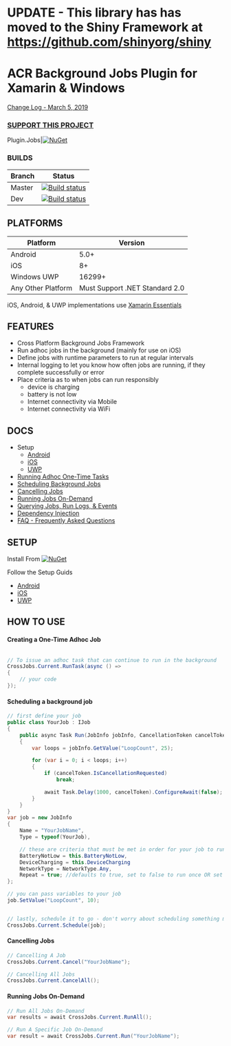 # UPDATE - This library has has moved to the Shiny Framework at https://github.com/shinyorg/shiny 

# ACR Background Jobs Plugin for Xamarin & Windows

[Change Log - March 5, 2019](changelog.md)
### [SUPPORT THIS PROJECT](https://allancritchie.net/projects)

Plugin.Jobs|[![NuGet](https://img.shields.io/nuget/v/Plugin.Jobs.svg?maxAge=2592000)](https://www.nuget.org/packages/Plugin.Jobs/)

### BUILDS
Branch|Status
------|------
Master|[![Build status](https://dev.azure.com/allanritchie/Plugins/_apis/build/status/Jobs?branchName=master)](https://dev.azure.com/allanritchie/Plugins/_build/latest?definitionId=0)
Dev|[![Build status](https://dev.azure.com/allanritchie/Plugins/_apis/build/status/Jobs?branchName=dev)](https://dev.azure.com/allanritchie/Plugins/_build/latest?definitionId=0)



## PLATFORMS

Platform|Version
--------|-------
Android|5.0+
iOS|8+
Windows UWP|16299+
Any Other Platform|Must Support .NET Standard 2.0

iOS, Android, & UWP implementations use [Xamarin Essentials](https://github.com/xamarin/essentials)

## FEATURES
* Cross Platform Background Jobs Framework
* Run adhoc jobs in the background (mainly for use on iOS)
* Define jobs with runtime parameters to run at regular intervals
* Internal logging to let you know how often jobs are running, if they complete successfully or error
* Place criteria as to when jobs can run responsibly
    * device is charging 
    * battery is not low
    * Internet connectivity via Mobile
    * Internet connectivity via WiFi

## DOCS
* Setup
    * [Android](platform_android.md)
    * [iOS](platform_ios.md)
    * [UWP](platform_uwp.md)
* [Running Adhoc One-Time Tasks](#adhoc)
* [Scheduling Background Jobs](#schedule)
* [Cancelling Jobs](#cancel)
* [Running Jobs On-Demand](#ondemand)
* [Querying Jobs, Run Logs, & Events](other.md)
* [Dependency Injection](di.md)
* [FAQ - Frequently Asked Questions](faq.md)
    
## SETUP

Install From [![NuGet](https://img.shields.io/nuget/v/Plugin.Jobs.svg?maxAge=2592000)](https://www.nuget.org/packages/Plugin.Jobs/)

Follow the Setup Guids
* [Android](platform_android.md)
* [iOS](platform_ios.md)
* [UWP](platform_uwp.md)

## HOW TO USE


#### <a name="adhoc"></a>Creating a One-Time Adhoc Job
```csharp

// To issue an adhoc task that can continue to run in the background 
CrossJobs.Current.RunTask(async () => 
{
    // your code
});
```

#### <a name="schedule"></a>Scheduling a background job
```csharp
// first define your job
public class YourJob : IJob
{
    public async Task Run(JobInfo jobInfo, CancellationToken cancelToken)
    {
        var loops = jobInfo.GetValue("LoopCount", 25);

        for (var i = 0; i < loops; i++)
        {
            if (cancelToken.IsCancellationRequested)
                break;

            await Task.Delay(1000, cancelToken).ConfigureAwait(false);
        }
    }
}
var job = new JobInfo
{
    Name = "YourJobName",
    Type = typeof(YourJob),

    // these are criteria that must be met in order for your job to run
    BatteryNotLow = this.BatteryNotLow,
    DeviceCharging = this.DeviceCharging
    NetworkType = NetworkType.Any,
    Repeat = true; //defaults to true, set to false to run once OR set it inside a job to cancel further execution
};

// you can pass variables to your job
job.SetValue("LoopCount", 10);


// lastly, schedule it to go - don't worry about scheduling something more than once, we just update if your job name matches an existing one
CrossJobs.Current.Schedule(job);
```

#### <a name="cancel"></a>Cancelling Jobs
```csharp
// Cancelling A Job
CrossJobs.Current.Cancel("YourJobName");

// Cancelling All Jobs
CrossJobs.Current.CancelAll();
```

#### <a name="ondemand"></a>Running Jobs On-Demand
```csharp
// Run All Jobs On-Demand
var results = await CrossJobs.Current.RunAll();

// Run A Specific Job On-Demand
var result = await CrossJobs.Current.Run("YourJobName");

```
